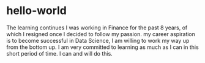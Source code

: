 # hello-world
The learning continues
I was working in Finance for the past 8 years, of which I resigned once I decided to follow my passion. my career aspiration is to become successful in Data Science, I am willing to work my way up from the bottom up. I am very committed to learning as much as I can in this short period of time. I can and will do this. 
